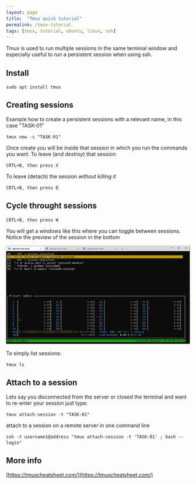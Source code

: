 ```yaml
---
layout: page
title:  "Tmux quick tutorial"
permalink: /tmux-tutorial
tags: [tmux, tutorial, ubuntu, linux, ssh]
---
```


Tmux is used to run multiple sessions in the same terminal window and especially useful to run a persistent session when using ssh.


## Install

```shell
sudo apt install tmux
```


## Creating sessions

Example how to create a persistent sessions with a relevant name, in this case "TASK-01"

```shell
tmux new -s "TASK-01"
```

Once create you will be inside that session in which you run the commands you want.
To leave (and *destroy*) that session:
```
CRTL+B, then press X
```

To leave (detach) the session *without killing it*
```
CRTL+B, then press D
```


## Cycle throught sessions

```
CRTL+B, then press W
```

You will get a windows like this where you can toggle between sessions.
Notice the preview of the session in the bottom

![tmux](/assets/ubuntu/tmux_select.png)


To simply list sessions:
```shell
tmux ls
```

## Attach to a session

Lets say you disconnected from the server or closed the terminal and want to re-enter your session just type:

```shell
tmux attach-session -t "TASK-01"
```

attach to a session on a remote server in one command line
```shell
ssh -t username1@address "tmux attach-session -t 'TASK-01' ; bash --login"
```

## More info

[https://tmuxcheatsheet.com/](https://tmuxcheatsheet.com/)